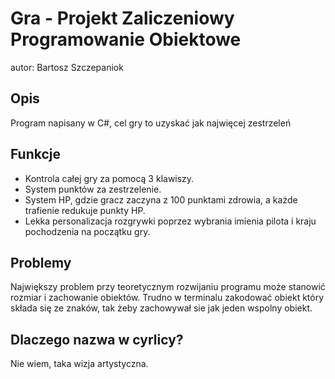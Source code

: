 # Gra - Projekt Zaliczeniowy Programowanie Obiektowe

autor: Bartosz Szczepaniok

## Opis

Program napisany w C#, cel gry to uzyskać jak najwięcej zestrzeleń 

## Funkcje

- Kontrola całej gry za pomocą 3 klawiszy.
- System punktów za zestrzelenie.
- System HP, gdzie gracz zaczyna z 100 punktami zdrowia, a każde trafienie redukuje punkty HP.
- Lekka personalizacja rozgrywki poprzez wybrania imienia pilota i kraju pochodzenia na początku gry.

## Problemy

Największy problem przy teoretycznym rozwijaniu programu może stanowić rozmiar i zachowanie obiektów. Trudno w terminalu zakodować obiekt który składa się ze znaków, tak żeby zachowywał sie jak jeden wspolny obiekt.

## Dlaczego nazwa w cyrlicy?

Nie wiem, taka wizja artystyczna. 
